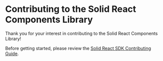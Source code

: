 # Contributing to the Solid React Components Library

Thank you for your interest in contributing to the Solid React Components Library! 

Before getting started, please review the [Solid React SDK Contributing Guide](https://github.com/Inrupt-inc/solid-react-sdk/blob/master/CONTRIBUTING.md).
